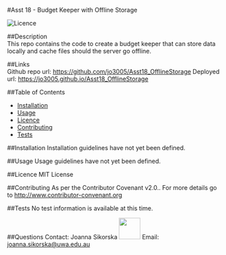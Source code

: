 #Asst 18 - Budget Keeper with Offline Storage 
 

  ![Licence](https://img.shields.io/static/v1?label=Licence&message=MIT%20License&color=blue)

##Description  
This repo contains the code to create a budget keeper that can store data locally and cache files should the server go offline. 

##Links  
Github repo url: https://github.com/jo3005/Asst18_OfflineStorage
Deployed url: https://jo3005.github.io/Asst18_OfflineStorage 
 
##Table of Contents  

 * [Installation](#installation)
 * [Usage](#usage)
 * [Licence](#licence)
 * [Contributing](#contributing)
 * [Tests](#tests) 

##Installation <a name="installation"></a>
Installation guidelines have not yet been defined. 

##Usage <a name="usage"></a>
Usage guidelines have not yet been defined. 

##Licence <a name="licence"></a>
MIT License 

##Contributing <a name="contributing"></a> 
 As per the Contributor Covenant v2.0.. For more details go to http://www.contributor-convenant.org 

##Tests <a name="tests"></a>
No test information is available at this time. 

##Questions <a name="questions"></a> 
Contact: Joanna Sikorska <img src="https://avatars0.githubusercontent.com/u/19179916?v=4" width="50" height="50"></img> 
 Email: joanna.sikorska@uwa.edu.au 
